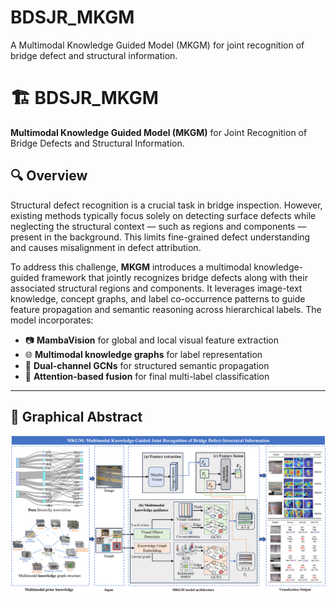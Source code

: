 # BDSJR_MKGM
A Multimodal Knowledge Guided Model (MKGM) for joint recognition of bridge defect and structural information.

# 🏗️ BDSJR_MKGM

**Multimodal Knowledge Guided Model (MKGM)** for Joint Recognition of Bridge Defects and Structural Information.

## 🔍 Overview

Structural defect recognition is a crucial task in bridge inspection. However, existing methods typically focus solely on detecting surface defects while neglecting the structural context — such as regions and components — present in the background. This limits fine-grained defect understanding and causes misalignment in defect attribution.

To address this challenge, **MKGM** introduces a multimodal knowledge-guided framework that jointly recognizes bridge defects along with their associated structural regions and components. It leverages image-text knowledge, concept graphs, and label co-occurrence patterns to guide feature propagation and semantic reasoning across hierarchical labels. The model incorporates:

- 📷 **MambaVision** for global and local visual feature extraction  
- 🌐 **Multimodal knowledge graphs** for label representation  
- 🔁 **Dual-channel GCNs** for structured semantic propagation  
- 🧠 **Attention-based fusion** for final multi-label classification  

---

## 🧠 Graphical Abstract

<p align="center">
  <img src="assets/graphical_abstract.png" width="700">
</p>

